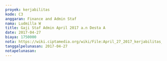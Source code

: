 ```yaml
---
proyek: kerjabilitas
kode: C3
anggaran: Finance and Admin Staf
nama: Ludmilla W
title: Gaji Staf Admin April 2017 a.n Desta A
date: 2017-04-27
biaya: 1750000
nota: https://wiki.ciptamedia.org/wiki/File:April_27_2017_kerjabilitas_C3_gaji_finance%26adminstaf_desta845.jpg
tanggalpelunasan: 2017-04-27
notapelunasan:
---
```

